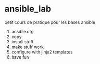# ansible_lab
petit cours de pratique pour les bases ansible


1. ansible.cfg
2. copy
3. install stuff
4. make stuff work
5. configure with jinja2 templates
6. have fun
